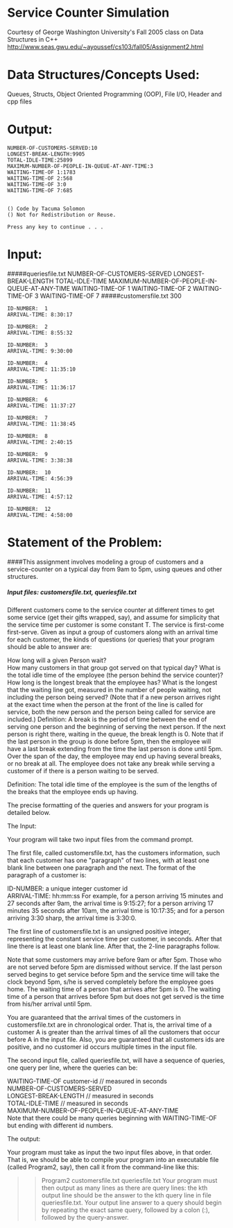 
Service Counter Simulation
==========================

Courtesy of 
George Washington University's
Fall 2005 class on Data Structures in C++
http://www.seas.gwu.edu/~ayoussef/cs103/fall05/Assignment2.html

Data Structures/Concepts Used:
==============================
Queues, Structs, Object Oriented Programming (OOP), File I/O, Header and cpp files


Output:
======
	NUMBER-OF-CUSTOMERS-SERVED:10
	LONGEST-BREAK-LENGTH:9905
	TOTAL-IDLE-TIME:25899
	MAXIMUM-NUMBER-OF-PEOPLE-IN-QUEUE-AT-ANY-TIME:3
	WAITING-TIME-OF 1:1783
	WAITING-TIME-OF 2:568
	WAITING-TIME-OF 3:0
	WAITING-TIME-OF 7:685
	
	
	() Code by Tacuma Solomon
	() Not for Redistribution or Reuse.
	
	Press any key to continue . . .
	
Input:
======
#####queriesfile.txt
	NUMBER-OF-CUSTOMERS-SERVED
	LONGEST-BREAK-LENGTH
	TOTAL-IDLE-TIME
	MAXIMUM-NUMBER-OF-PEOPLE-IN-QUEUE-AT-ANY-TIME
	WAITING-TIME-OF 1
	WAITING-TIME-OF 2
	WAITING-TIME-OF 3
	WAITING-TIME-OF 7
#####customersfile.txt
	300
	
	ID-NUMBER:  1
	ARRIVAL-TIME: 8:30:17
	
	ID-NUMBER:  2
	ARRIVAL-TIME: 8:55:32
	
	ID-NUMBER:  3
	ARRIVAL-TIME: 9:30:00
	
	ID-NUMBER:  4
	ARRIVAL-TIME: 11:35:10
	
	ID-NUMBER:  5
	ARRIVAL-TIME: 11:36:17
	
	ID-NUMBER:  6
	ARRIVAL-TIME: 11:37:27
	
	ID-NUMBER:  7
	ARRIVAL-TIME: 11:38:45
	
	ID-NUMBER:  8
	ARRIVAL-TIME: 2:40:15
	
	ID-NUMBER:  9
	ARRIVAL-TIME: 3:38:38
	
	ID-NUMBER:  10
	ARRIVAL-TIME: 4:56:39
	
	ID-NUMBER:  11
	ARRIVAL-TIME: 4:57:12
	
	ID-NUMBER:  12
	ARRIVAL-TIME: 4:58:00
			
			
Statement of the Problem:  
=========================

####This assignment involves modeling a group of customers and a service-counter on a typical day from 9am to 5pm, using queues and other structures. 
##### Input files: customersfile.txt, queriesfile.txt

Different customers come to the service counter at different times to get some service
(get their gifts wrapped, say), and assume for simplicity that the service time per customer is some constant T. The service is first-come first-serve. Given as input a group of customers along with an arrival time for each customer, the kinds of questions (or queries) that your program should be able to answer are:

How long will a given Person wait?  
How many customers in that group got served on that typical day? 
What is the total idle time of the employee (the person behind the service counter)?  
How long is the longest break that the employee has? 
What is the longest that the waiting line got, measured in the number of people waiting, not including the person being served? (Note that if a new person arrives right at the exact time when the person at the front of the line is called for service, both the new person and the person being called for service are included.)
Definition: A break is the period of time between the end of serving one person and the beginning of serving the next person. If the next person is right there, waiting in the queue, the break length is 0. Note that if the last person in the group is done before 5pm, then the employee will have a last break extending from the time the last person is done until 5pm. Over the span of the day, the employee may end up having several breaks, or no break at all. The employee does not take any break while serving a customer of if there is a person waiting to be served.

Definition: The total idle time of the employee is the sum of the lengths of the breaks that the employee ends up having.

The precise formatting of the queries and answers for your program is detailed below.

The Input:  

Your program will take two input files from the command prompt. 

The first file, called customersfile.txt, has the customers information, such that each customer has one "paragraph" of two lines, with at least one blank line between one paragraph and the next. The format of the paragraph of a customer is: 

ID-NUMBER:  a unique integer customer id    
ARRIVAL-TIME: hh:mm:ss 
For example, for a person arriving 15 minutes and 27 seconds after 9am, the arrival time is 9:15:27; for a person arriving 17 minutes 35 seconds after 10am, the arrival time is 10:17:35; and for a person arriving 3:30 sharp, the arrival time is 3:30:0.

The first line of customersfile.txt is an unsigned positive integer, representing the constant service time per customer, in seconds. After that line there is at least one blank line. After that, the 2-line paragraphs follow.

Note that some customers may arrive before 9am or after 5pm. Those who are not served before 5pm are dismissed without service. If the last person served begins to get service before 5pm and the service time will take the clock beyond 5pm, s/he is served completely before the employee goes home. The waiting time of a person that arrives after 5pm is 0. The waiting time of a person that arrives before 5pm but does not get served is the time from his/her arrival until 5pm.

You are guaranteed that the arrival times of the customers in customersfile.txt are in chronological order. That is, the arrival time of a customer A is greater than the arrival times of all the customers that occur before A in the input file. Also, you are guaranteed that all customers ids are positive, and no customer id occurs multiple times in the input file.

The second input file, called queriesfile.txt, will have a sequence of queries, one query per line, where the queries can be:

WAITING-TIME-OF customer-id                    // measured in seconds    
NUMBER-OF-CUSTOMERS-SERVED   
LONGEST-BREAK-LENGTH                      // measured in seconds   
TOTAL-IDLE-TIME                                       // measured in seconds    
MAXIMUM-NUMBER-OF-PEOPLE-IN-QUEUE-AT-ANY-TIME          
Note that there could be many queries beginning with WAITING-TIME-OF but ending with different id numbers.         

The output:       

Your program must take as input the two input files above, in that order. That is, we should be able to compile your program into an executable file (called Program2, say), then call it from the command-line like this: 
>> Program2 customersfile.txt queriesfile.txt
Your program must then output as many lines as there are query lines: the kth output line should be the answer to the kth query line in file queriesfile.txt. Your output line answer to a query should begin by repeating the exact same query, followed by a colon (:), followed by the query-answer.



